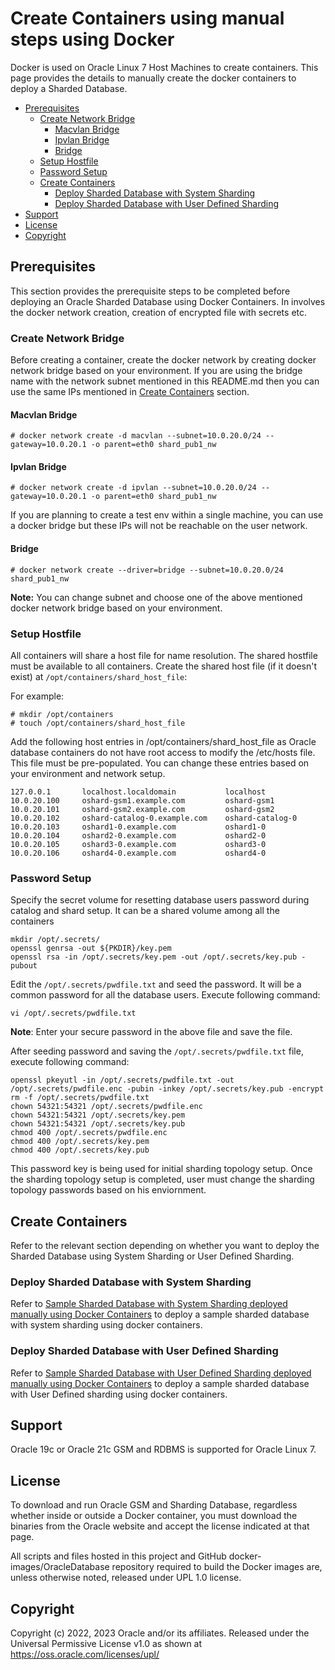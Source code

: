 # Create Containers using manual steps using Docker

Docker is used on Oracle Linux 7 Host Machines to create containers. This page provides the details to manually create the docker containers to deploy a Sharded Database.

- [Prerequisites](#prerequisites)
  - [Create Network Bridge](#create-network-bridge)
    - [Macvlan Bridge](#macvlan-bridge)
    - [Ipvlan Bridge](#ipvlan-bridge)
    - [Bridge](#bridge)
  - [Setup Hostfile](#setup-hostfile)
  - [Password Setup](#password-setup)
  - [Create Containers](#create-containers)
    - [Deploy Sharded Database with System Sharding](#deploy-sharded-database-with-system-sharding)
    - [Deploy Sharded Database with User Defined Sharding](#deploy-sharded-database-with-user-defined-sharding)
- [Support](#support)
- [License](#license)
- [Copyright](#copyright)



## Prerequisites

This section provides the prerequisite steps to be completed before deploying an Oracle Sharded Database using Docker Containers. In involves the docker network creation, creation of encrypted file with secrets etc. 


### Create Network Bridge

Before creating a container, create the docker network by creating docker network bridge based on your environment. If you are using the bridge name with the network subnet mentioned in this README.md then you can use the same IPs mentioned in [Create Containers](#create-containers) section.

#### Macvlan Bridge

```
# docker network create -d macvlan --subnet=10.0.20.0/24 --gateway=10.0.20.1 -o parent=eth0 shard_pub1_nw
```

#### Ipvlan Bridge

```
# docker network create -d ipvlan --subnet=10.0.20.0/24 --gateway=10.0.20.1 -o parent=eth0 shard_pub1_nw
```

If you are planning to create a test env within a single machine, you can use a docker bridge but these IPs will not be reachable on the user network.

#### Bridge

```
# docker network create --driver=bridge --subnet=10.0.20.0/24 shard_pub1_nw
```

**Note:** You can change subnet and choose one of the above mentioned docker network bridge based on your environment.

### Setup Hostfile

All containers will share a host file for name resolution.  The shared hostfile must be available to all containers. Create the shared host file (if it doesn't exist) at `/opt/containers/shard_host_file`:

For example:

```
# mkdir /opt/containers
# touch /opt/containers/shard_host_file
```

Add the following host entries in /opt/containers/shard_host_file as Oracle database containers do not have root access to modify the /etc/hosts file. This file must be pre-populated. You can change these entries based on your environment and network setup.

```
127.0.0.1       localhost.localdomain           localhost
10.0.20.100     oshard-gsm1.example.com         oshard-gsm1
10.0.20.101     oshard-gsm2.example.com         oshard-gsm2
10.0.20.102     oshard-catalog-0.example.com    oshard-catalog-0
10.0.20.103     oshard1-0.example.com           oshard1-0
10.0.20.104     oshard2-0.example.com           oshard2-0
10.0.20.105     oshard3-0.example.com           oshard3-0
10.0.20.106     oshard4-0.example.com           oshard4-0
```

### Password Setup

Specify the secret volume for resetting database users password during catalog and shard setup. It can be a shared volume among all the containers

```
mkdir /opt/.secrets/
openssl genrsa -out ${PKDIR}/key.pem
openssl rsa -in /opt/.secrets/key.pem -out /opt/.secrets/key.pub -pubout
```

Edit the `/opt/.secrets/pwdfile.txt` and seed the password. It will be a common password for all the database users. Execute following command:

```
vi /opt/.secrets/pwdfile.txt
```

**Note**: Enter your secure password in the above file and save the file.

After seeding password and saving the `/opt/.secrets/pwdfile.txt` file, execute following command:

```
openssl pkeyutl -in /opt/.secrets/pwdfile.txt -out /opt/.secrets/pwdfile.enc -pubin -inkey /opt/.secrets/key.pub -encrypt
rm -f /opt/.secrets/pwdfile.txt
chown 54321:54321 /opt/.secrets/pwdfile.enc
chown 54321:54321 /opt/.secrets/key.pem
chown 54321:54321 /opt/.secrets/key.pub
chmod 400 /opt/.secrets/pwdfile.enc
chmod 400 /opt/.secrets/key.pem
chmod 400 /opt/.secrets/key.pub
```

This password key is being used for initial sharding topology setup. Once the sharding topology setup is completed, user must change the sharding topology passwords based on his enviornment.

## Create Containers

Refer to the relevant section depending on whether you want to deploy the Sharded Database using System Sharding or User Defined Sharding.

### Deploy Sharded Database with System Sharding

Refer to [Sample Sharded Database with System Sharding deployed manually using Docker Containers](./docker-sharded-database-with-system-sharding.md) to deploy a sample sharded database with system sharding using docker containers.

### Deploy Sharded Database with User Defined Sharding

Refer to [Sample Sharded Database with User Defined Sharding deployed manually using Docker Containers](./docker-sharded-database-with-user-defined-sharding.md) to deploy a sample sharded database with User Defined sharding using docker containers.


## Support

Oracle 19c or Oracle 21c GSM and RDBMS is supported for Oracle Linux 7.

## License

To download and run Oracle GSM and Sharding Database, regardless whether inside or outside a Docker container, you must download the binaries from the Oracle website and accept the license indicated at that page.

All scripts and files hosted in this project and GitHub docker-images/OracleDatabase repository required to build the Docker images are, unless otherwise noted, released under UPL 1.0 license.

## Copyright

Copyright (c) 2022, 2023 Oracle and/or its affiliates.
Released under the Universal Permissive License v1.0 as shown at https://oss.oracle.com/licenses/upl/